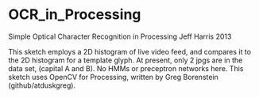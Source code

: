 OCR_in_Processing
=================

Simple Optical Character Recognition in Processing
Jeff Harris
2013

This sketch employs a 2D histogram of live video feed, and compares it to the 2D histogram for a template glyph. At present, only 2 jpgs are in the data set, (capital A and B). No HMMs or preceptron networks here. This sketch uses OpenCV for Processing, written by Greg Borenstein (github/atduskgreg).


